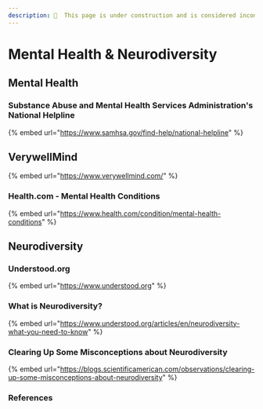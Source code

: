 ```yaml
---
description: 🚧  This page is under construction and is considered incomplete. 🚧
---
```


# Mental Health & Neurodiversity

## Mental Health

### Substance Abuse and Mental Health Services Administration's National Helpline

{% embed url="https://www.samhsa.gov/find-help/national-helpline" %}

## VerywellMind

{% embed url="https://www.verywellmind.com/" %}

### Health.com - Mental Health Conditions

{% embed url="https://www.health.com/condition/mental-health-conditions" %}

## Neurodiversity

### Understood.org

{% embed url="https://www.understood.org" %}

### What is Neurodiversity?

{% embed url="https://www.understood.org/articles/en/neurodiversity-what-you-need-to-know" %}

### Clearing Up Some Misconceptions about Neurodiversity

{% embed url="https://blogs.scientificamerican.com/observations/clearing-up-some-misconceptions-about-neurodiversity" %}

### References
